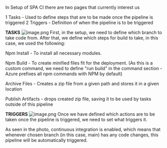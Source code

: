 In Setup of SPA CI there are two pages that currently interest us

1 Tasks - Used to define steps that are to be made once the pipeline is triggered
2 Triggers - Definition of when the pipeline is to be triggered 

**TASKS**
![image.png](/.attachments/image-1876dd7a-fc30-489c-ab8c-ad437dc0392b.png)
First, in the setup, we need to define which branch to take code from.
After that, we define which steps for build to take, in this case, we used the following:

Npm Install - To install all necessary modules.

Npm Build - To create minified files fit for the deployment. (As this is a custom command, we need to define "run build" in the command section - Azure prefixes all npm commands with NPM by default)

Archive Files - Creates a zip file from a given path and stores it in a given location

Publish Artifacts - drops created zip file, saving it to be used by tasks outside of this pipeline

**TRIGGERS**
![image.png](/.attachments/image-e245f928-53e8-4b0b-b867-ce73f172368b.png)
Once we have defined which actions are to be taken once the pipeline is triggered, we need to set what triggers it.

As seen in the photo, continuous integration is enabled, which means that whenever chosen branch (in this case, main) has any code changes, this pipeline will be automatically triggered.